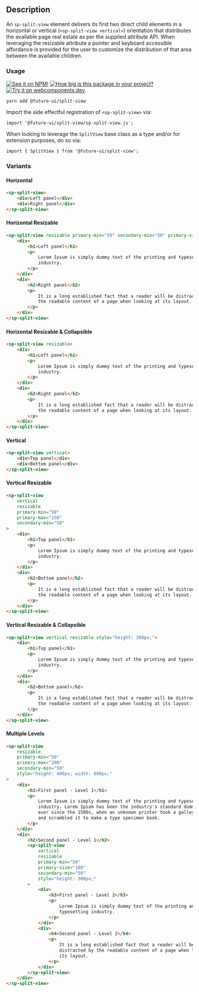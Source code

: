 ## Description

An `sp-split-view` element delivers its first two direct child elements in a horizontal or vertical (`<sp-split-view vertical>`) orientation that distributes the available page real estate as per the supplied attribute API. When leveraging the resizable attribute a pointer and keyboard accessible affordance is provided for the user to customize the distribution of that area between the available children.

### Usage

[![See it on NPM!](https://img.shields.io/npm/v/@future-ui/split-view?style=for-the-badge)](https://www.npmjs.com/package/@future-ui/split-view)
[![How big is this package in your project?](https://img.shields.io/bundlephobia/minzip/@future-ui/split-view?style=for-the-badge)](https://bundlephobia.com/result?p=@future-ui/split-view)
[![Try it on webcomponents.dev](https://img.shields.io/badge/Try%20it%20on-webcomponents.dev-green?style=for-the-badge)](https://webcomponents.dev/edit/collection/fO75441E1Q5ZlI0e9pgq/WzGXekJkbnJjUiBjwUEb/src/index.ts)

```
yarn add @future-ui/split-view
```

Import the side effectful registration of `<sp-split-view>` via:

```
import '@future-ui/split-view/sp-split-view.js';
```

When looking to leverage the `SplitView` base class as a type and/or for extension purposes, do so via:

```
import { SplitView } from '@future-ui/split-view';
```

### Variants

#### Horizontal

```html
<sp-split-view>
    <div>Left panel</div>
    <div>Right panel</div>
</sp-split-view>
```

#### Horizontal Resizable

```html
<sp-split-view resizable primary-min="50" secondary-min="50" primary-size="100">
    <div>
        <h1>Left panel</h1>
        <p>
            Lorem Ipsum is simply dummy text of the printing and typesetting
            industry.
        </p>
    </div>
    <div>
        <h2>Right panel</h2>
        <p>
            It is a long established fact that a reader will be distracted by
            the readable content of a page when looking at its layout.
        </p>
    </div>
</sp-split-view>
```

#### Horizontal Resizable & Collapsible

```html
<sp-split-view resizable>
    <div>
        <h1>Left panel</h1>
        <p>
            Lorem Ipsum is simply dummy text of the printing and typesetting
            industry.
        </p>
    </div>
    <div>
        <h2>Right panel</h2>
        <p>
            It is a long established fact that a reader will be distracted by
            the readable content of a page when looking at its layout.
        </p>
    </div>
</sp-split-view>
```

#### Vertical

```html
<sp-split-view vertical>
    <div>Top panel</div>
    <div>Bottom panel</div>
</sp-split-view>
```

#### Vertical Resizable

```html
<sp-split-view
    vertical
    resizable
    primary-min="50"
    primary-max="150"
    secondary-min="50"
>
    <div>
        <h1>Top panel</h1>
        <p>
            Lorem Ipsum is simply dummy text of the printing and typesetting
            industry.
        </p>
    </div>
    <div>
        <h2>Bottom panel</h2>
        <p>
            It is a long established fact that a reader will be distracted by
            the readable content of a page when looking at its layout.
        </p>
    </div>
</sp-split-view>
```

#### Vertical Resizable & Collapsible

```html
<sp-split-view vertical resizable style="height: 300px;">
    <div>
        <h1>Top panel</h1>
        <p>
            Lorem Ipsum is simply dummy text of the printing and typesetting
            industry.
        </p>
    </div>
    <div>
        <h2>Bottom panel</h2>
        <p>
            It is a long established fact that a reader will be distracted by
            the readable content of a page when looking at its layout.
        </p>
    </div>
</sp-split-view>
```

#### Multiple Levels

```html
<sp-split-view
    resizable
    primary-min="50"
    primary-max="200"
    secondary-min="50"
    style="height: 400px; width: 600px;"
>
    <div>
        <h1>First panel - Level 1</h1>
        <p>
            Lorem Ipsum is simply dummy text of the printing and typesetting
            industry. Lorem Ipsum has been the industry's standard dummy text
            ever since the 1500s, when an unknown printer took a galley of type
            and scrambled it to make a type specimen book.
        </p>
    </div>
    <div>
        <h2>Second panel - Level 1</h2>
        <sp-split-view
            vertical
            resizable
            primary-min="50"
            primary-size="100"
            secondary-min="50"
            style="height: 300px;"
        >
            <div>
                <h3>First panel - Level 2</h3>
                <p>
                    Lorem Ipsum is simply dummy text of the printing and
                    typesetting industry.
                </p>
            </div>
            <div>
                <h4>Second panel - Level 2</h4>
                <p>
                    It is a long established fact that a reader will be
                    distracted by the readable content of a page when looking at
                    its layout.
                </p>
            </div>
        </sp-split-view>
    </div>
</sp-split-view>
```

